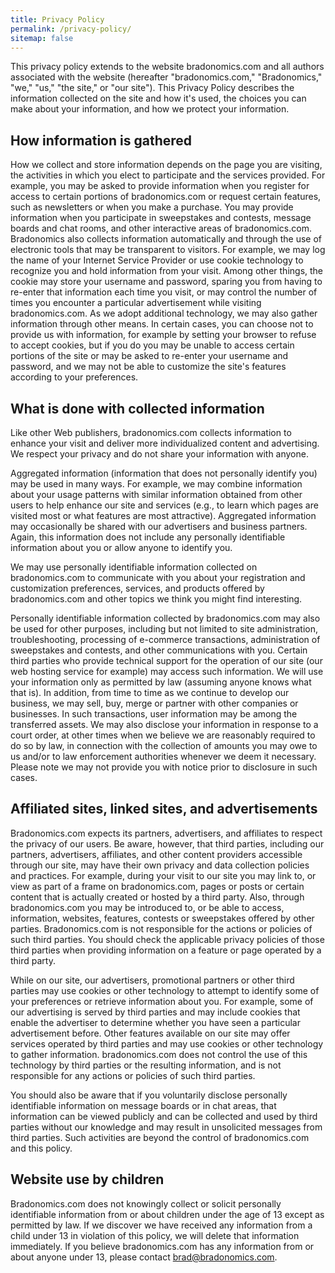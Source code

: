 ```yaml
---
title: Privacy Policy
permalink: /privacy-policy/
sitemap: false
---
```


This privacy policy extends to the website bradonomics.com and all authors associated with the website (hereafter "bradonomics.com," "Bradonomics," "we," "us," "the site," or "our site"). This Privacy Policy describes the information collected on the site and how it's used, the choices you can make about your information, and how we protect your information.

## How information is gathered

How we collect and store information depends on the page you are visiting, the activities in which you elect to participate and the services provided. For example, you may be asked to provide information when you register for access to certain portions of bradonomics.com or request certain features, such as newsletters or when you make a purchase. You may provide information when you participate in sweepstakes and contests, message boards and chat rooms, and other interactive areas of bradonomics.com. Bradonomics also collects information automatically and through the use of electronic tools that may be transparent to visitors. For example, we may log the name of your Internet Service Provider or use cookie technology to recognize you and hold information from your visit. Among other things, the cookie may store your username and password, sparing you from having to re-enter that information each time you visit, or may control the number of times you encounter a particular advertisement while visiting bradonomics.com. As we adopt additional technology, we may also gather information through other means. In certain cases, you can choose not to provide us with information, for example by setting your browser to refuse to accept cookies, but if you do you may be unable to access certain portions of the site or may be asked to re-enter your username and password, and we may not be able to customize the site's features according to your preferences.

## What is done with collected information

Like other Web publishers, bradonomics.com collects information to enhance your visit and deliver more individualized content and advertising. We respect your privacy and do not share your information with anyone.

Aggregated information (information that does not personally identify you) may be used in many ways. For example, we may combine information about your usage patterns with similar information obtained from other users to help enhance our site and services (e.g., to learn which pages are visited most or what features are most attractive). Aggregated information may occasionally be shared with our advertisers and business partners. Again, this information does not include any personally identifiable information about you or allow anyone to identify you.

We may use personally identifiable information collected on bradonomics.com to communicate with you about your registration and customization preferences, services, and products offered by bradonomics.com and other topics we think you might find interesting.

Personally identifiable information collected by bradonomics.com may also be used for other purposes, including but not limited to site administration, troubleshooting, processing of e-commerce transactions, administration of sweepstakes and contests, and other communications with you. Certain third parties who provide technical support for the operation of our site (our web hosting service for example) may access such information. We will use your information only as permitted by law (assuming anyone knows what that is). In addition, from time to time as we continue to develop our business, we may sell, buy, merge or partner with other companies or businesses. In such transactions, user information may be among the transferred assets. We may also disclose your information in response to a court order, at other times when we believe we are reasonably required to do so by law, in connection with the collection of amounts you may owe to us and/or to law enforcement authorities whenever we deem it necessary. Please note we may not provide you with notice prior to disclosure in such cases.

## Affiliated sites, linked sites, and advertisements

Bradonomics.com expects its partners, advertisers, and affiliates to respect the privacy of our users. Be aware, however, that third parties, including our partners, advertisers, affiliates, and other content providers accessible through our site, may have their own privacy and data collection policies and practices. For example, during your visit to our site you may link to, or view as part of a frame on bradonomics.com, pages or posts or certain content that is actually created or hosted by a third party. Also, through bradonomics.com you may be introduced to, or be able to access, information, websites, features, contests or sweepstakes offered by other parties. Bradonomics.com is not responsible for the actions or policies of such third parties. You should check the applicable privacy policies of those third parties when providing information on a feature or page operated by a third party.

While on our site, our advertisers, promotional partners or other third parties may use cookies or other technology to attempt to identify some of your preferences or retrieve information about you. For example, some of our advertising is served by third parties and may include cookies that enable the advertiser to determine whether you have seen a particular advertisement before. Other features available on our site may offer services operated by third parties and may use cookies or other technology to gather information. bradonomics.com does not control the use of this technology by third parties or the resulting information, and is not responsible for any actions or policies of such third parties.

You should also be aware that if you voluntarily disclose personally identifiable information on message boards or in chat areas, that information can be viewed publicly and can be collected and used by third parties without our knowledge and may result in unsolicited messages from third parties. Such activities are beyond the control of bradonomics.com and this policy.

## Website use by children

Bradonomics.com does not knowingly collect or solicit personally identifiable information from or about children under the age of 13 except as permitted by law. If we discover we have received any information from a child under 13 in violation of this policy, we will delete that information immediately. If you believe bradonomics.com has any information from or about anyone under 13, please contact brad@bradonomics.com.
